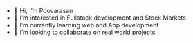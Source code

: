 - 👋 Hi, I’m Poovarasan
- 👀 I’m interested in Fullstack development and Stock Markets
- 🌱 I’m currently learning web and App development
- 💞️ I’m looking to collaborate on real world projects

<!---
Poovarasang123/Poovarasang123 is a ✨ special ✨ repository because its `README.md` (this file) appears on your GitHub profile.
You can click the Preview link to take a look at your changes.
--->
